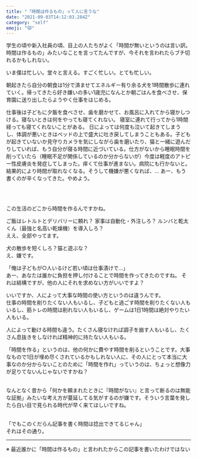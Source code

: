 ```yaml
---
title: "「時間は作るもの」って人に言うな"
date: "2021-09-03T14:12:03.284Z"
category: "self"
emoji: "😾"
---
```


学生の頃や新入社員の頃、目上の人たちがよく「時間が無いというのは言い訳。時間は作るもの」みたいなことを言ってたんですが、今それを言われたらブチ切れるかもしれない。


いま僕は忙しい。堂々と言える。すごく忙しい。とても忙しい。

朝起きたら自分の朝食は1分で済ませてエネルギー有り余る犬を1時間散歩に連れていく。帰ってきたら好き嫌いの多い1歳児になんとか朝ごはんを食べさせ、保育園に送り出したらようやく仕事をはじめる。

仕事後は子どもに夕飯を食べさせ、歯を磨かせて、お風呂に入れてから寝かしつける。寝ないときは何をやっても寝てくれない。
寝室に連れて行ってから1時間経っても寝てくれないことがある。
日によっては何度も泣いて起きてしまうし、体調が悪いときはベッドの上で盛大に吐き戻してしまうこともある。子どもが起きていないか見守りカメラを気にしながら歯を磨いたり、猫と一緒に遊んだりしていれば、もう自分が寝る時間に近づいている。仕方がないから睡眠時間を削っていたら（睡眠不足が関係しているのか分からないが）今度は軽度のアトピー性皮膚炎を発症してしまった。痒くて仕事が進まない。病院にも行かないと。結果的により時間が取れなくなる。そうして機嫌が悪くなれば、…
あー、もう書くのが辛くなってきた。やめよう。

<br />
<br />

この生活のどこから時間を作るんですかね。

ご飯はレトルトとデリバリーに頼れ？ 家事は自動化・外注しろ？ ルンバと乾太くん（最強と名高い乾燥機）を導入しろ？<br />
ええ、全部やってます。

犬の散歩を短くしろ？猫と遊ぶな？<br />
え、嫌です。<br />


「俺は子どもが○人いるけど若い頃は仕事漬けで…」<br />
あー、あなたは誰かに負担を押し付けることで時間を作ってきたのですね。
それは結構ですが、他の人にそれを求めない方がいいですよ？

いいですか、人によって大事な時間の使い方というのは違うんです。<br />
仕事の時間を削りたくない人もいるし、子どもと過ごす時間を削りたくない人もいるし、筋トレの時間は削れない人もいるし、ゲームは1日1時間は絶対やりたい人もいる。

人によって動ける時間も違う。たくさん寝なければ調子を崩す人もいるし、たくさん息抜きをしなければ精神的に持たない人もいる。

「時間を作る」というのは、他の何かに費やす時間を削るということです。大事なもので1日が埋め尽くされているかもしれない人に、その人にとって本当に大事なのか分からないことのために「時間を作れ」っていうのは、ちょっと想像力が足りてないんじゃないですかね？


<br />
なんとなく昔から「何かを頼まれたときに『時間がない』と言って断るのは無能な証拠」みたいな考え方が蔓延してる気がするのが嫌です。そういう言葉を発したら白い目で見られる時代が早く来てほしいですね。<br /><br />

「でもこのくだらん記事を書く時間は捻出できてるじゃん」<br />
それはその通り。


----

※ 最近誰かに「時間は作るもの」と言われたからこの記事を書いたわけではない
